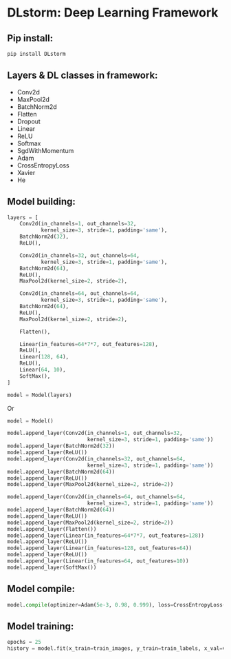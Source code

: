 # DLstorm: Deep Learning Framework

## Pip install:
```sh
pip install DLstorm
```

## Layers & DL classes in framework:
- Conv2d
- MaxPool2d
- BatchNorm2d
- Flatten
- Dropout
- Linear
- ReLU
- Softmax
- SgdWithMomentum
- Adam
- CrossEntropyLoss
- Xavier
- He

## Model building:
```py
layers = [
    Conv2d(in_channels=1, out_channels=32,
           kernel_size=3, stride=1, padding='same'),
    BatchNorm2d(32),
    ReLU(),

    Conv2d(in_channels=32, out_channels=64,
           kernel_size=3, stride=1, padding='same'),
    BatchNorm2d(64),
    ReLU(),
    MaxPool2d(kernel_size=2, stride=2),

    Conv2d(in_channels=64, out_channels=64,
           kernel_size=3, stride=1, padding='same'),
    BatchNorm2d(64),
    ReLU(),
    MaxPool2d(kernel_size=2, stride=2),

    Flatten(),

    Linear(in_features=64*7*7, out_features=128),
    ReLU(),
    Linear(128, 64),
    ReLU(),
    Linear(64, 10),
    SoftMax(),
]

model = Model(layers)
```

Or

```py
model = Model()

model.append_layer(Conv2d(in_channels=1, out_channels=32,
                          kernel_size=3, stride=1, padding='same'))
model.append_layer(BatchNorm2d(32))
model.append_layer(ReLU())
model.append_layer(Conv2d(in_channels=32, out_channels=64,
                          kernel_size=3, stride=1, padding='same'))
model.append_layer(BatchNorm2d(64))
model.append_layer(ReLU())
model.append_layer(MaxPool2d(kernel_size=2, stride=2))

model.append_layer(Conv2d(in_channels=64, out_channels=64,
                          kernel_size=3, stride=1, padding='same'))
model.append_layer(BatchNorm2d(64))
model.append_layer(ReLU())
model.append_layer(MaxPool2d(kernel_size=2, stride=2))
model.append_layer(Flatten())
model.append_layer(Linear(in_features=64*7*7, out_features=128))
model.append_layer(ReLU())
model.append_layer(Linear(in_features=128, out_features=64))
model.append_layer(ReLU())
model.append_layer(Linear(in_features=64, out_features=10))
model.append_layer(SoftMax())
```

## Model compile:


```py
model.compile(optimizer=Adam(5e-3, 0.98, 0.999), loss=CrossEntropyLoss(), batch_size=batch_size, metrics=['accuracy'])
```

## Model training:
```py
epochs = 25
history = model.fit(x_train=train_images, y_train=train_labels, x_val=val_images, y_val=val_labels, epochs=epochs)
```